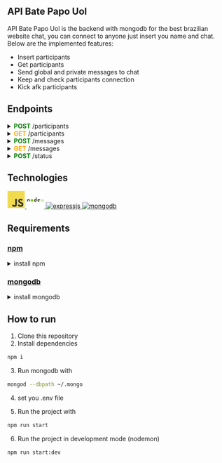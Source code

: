 ## API Bate Papo Uol

API Bate Papo Uol is the backend with mongodb for the best brazilian website chat, you can connect to anyone just insert you name and chat.
Below are the implemented features:

- Insert participants
- Get participants
- Send global and private messages to chat
- Keep and check participants connection
- Kick afk participants

## Endpoints

<details>
    <summary>
        <strong style="color:green;">POST</strong> /participants
    </summary>
send body request like this:

```json
{
  "name": "joe"
}
```

- it returns status <strong style="color:green;">201</strong> for success

- it returns status <strong style="color:purple;">422</strong> for empty name

- it returns status <strong style="color:purple;">409</strong> for name already in use

</details>
<details>
    <summary>
        <strong style="color:orange;">GET</strong> /participants
    </summary>
- it returns an array like this:

```json
[
  { "name": "joe", "lastStatus": 1643488289206 },
  { "name": "mary", "lastStatus": 1643488289216 }
]
```

- last status is UTC timestamp

</details>
<details>
    <summary>
        <strong style="color:green;">POST</strong> /messages
    </summary>

- send a body like this:

```json
{
  "to": "Maria",
  "text": "Hello guys",
  "type": "private_message"
}
```

- send username that is sending the message on headers

For the following validations you get status <strong style="color:purple;">422</strong>:

- type needs to be 'message' or 'private_message'

- to and text can't be empty

- username from headers

- "to" needs to be "Todos" (for all) or a connected user

- it returns status <strong style="color:green;">201</strong> for success

</details>
<details>
    <summary>
        <strong style="color:orange;">GET</strong> /messages
    </summary>

- it returns an array like this:

```json
[
  {
    "from": "joe",
    "to": "Maria",
    "text": "Let's play gartic?",
    "type": "private_message",
    "time": "23:59:59"
  },
  {
    "from": "Bob",
    "to": "Todos",
    "text": "Hello guys",
    "type": "message",
    "time": "23:57:31"
  },
]
```

- you can limit the number of messages by query messages?limit=100

- send a connected user on headers, so you can recieve private messages

</details>
<details>
    <summary>
        <strong style="color:green;">POST</strong> /status
    </summary>
(keep connection) need be sent every 10 seconds

- send user on headers

- it returns status <strong style="color:green">200</strong> for success

- it returns status <strong style="color:purple">404</strong> when user isn't connected already

</details>

## Technologies

<a title="JavaScript" href="https://developer.mozilla.org/en-US/docs/Web/JavaScript" target="_blank" rel="noreferrer"> 
    <img src="https://raw.githubusercontent.com/devicons/devicon/master/icons/javascript/javascript-original.svg" alt="javascript" width="40" height="40"/> 
</a>
<a title="Node JS" href="https://nodejs.org" target="_blank" rel="noreferrer"> 
    <img src="https://raw.githubusercontent.com/devicons/devicon/master/icons/nodejs/nodejs-original-wordmark.svg" alt="nodejs" width="40" height="40"/> 
</a>
<a title="Express JS" href="https://expressjs.com/" target="_blank" rel="noreferrer"> 
    <img src="https://www.vectorlogo.zone/logos/expressjs/expressjs-icon.svg" alt="expressjs" width="40" height="40"/> 
</a>
<a title="Mongodb" href="https://mongodb.com/" target="_blank" rel="noreferrer"> 
    <img src="https://webimages.mongodb.com/_com_assets/cms/kuyjf3vea2hg34taa-horizontal_default_slate_blue.svg?auto=format%252Ccompress" alt="mongodb" width="40" height="40"/> 
</a>

## Requirements

### [npm](https://www.npmjs.com/)

<details>
    <summary>install npm</summary>

```bash
wget -qO- <https://raw.githubusercontent.com/nvm-sh/nvm/v0.38.0/install.sh> | bash

## Ou esse comando
wget -qO- https://raw.githubusercontent.com/nvm-sh/nvm/v0.38.0/install.sh | bash

# Feche e abra o terminal novamente
nvm install --lts
nvm use --lts
# Verificar a versão do node
node --version # Deve exibir v14.16.1
# Verificar a versão do npm
npm -v
```
</details>

### [mongodb](https://www.mongodb.com/)

<details>
    <summary>install mongodb</summary>

```bash
wget -qO - https://www.mongodb.org/static/pgp/server-5.0.asc | sudo apt-key add -
echo "deb [ arch=amd64,arm64 ] https://repo.mongodb.org/apt/ubuntu focal/mongodb-org/5.0 multiverse" | sudo tee /etc/apt/sources.list.d/mongodb-org-5.0.list
sudo apt-get update
sudo apt-get install -y mongodb-org
mkdir ~/.mongo
```
* Se falhar execute o seguinte comando e tente novamente o primeiro

```bash
sudo apt-get install gnupg wget
```
</details>


## How to run

1. Clone this repository
2. Install dependencies

```bash
npm i
```

3. Run mongodb with

```bash
mongod --dbpath ~/.mongo
```

4. set you .env file

5. Run the project with

```bash
npm run start
```

6. Run the project in development mode (nodemon)

```bash
npm run start:dev
```
